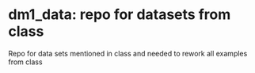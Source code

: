 # dm1_data: repo for datasets from class

Repo for data sets mentioned in class and needed to rework all examples from class
